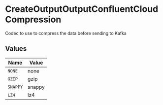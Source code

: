 # CreateOutputOutputConfluentCloudCompression

Codec to use to compress the data before sending to Kafka


## Values

| Name     | Value    |
| -------- | -------- |
| `NONE`   | none     |
| `GZIP`   | gzip     |
| `SNAPPY` | snappy   |
| `LZ4`    | lz4      |